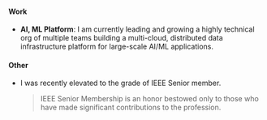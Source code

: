 #### Work

- **AI, ML Platform**: I am currently leading and growing a highly technical org of multiple teams building a multi-cloud, distributed data infrastructure platform for large-scale AI/ML applications.

#### Other

- I was recently elevated to the grade of IEEE Senior member.
  > IEEE Senior Membership is an honor bestowed only to those who have made significant contributions to the profession.
